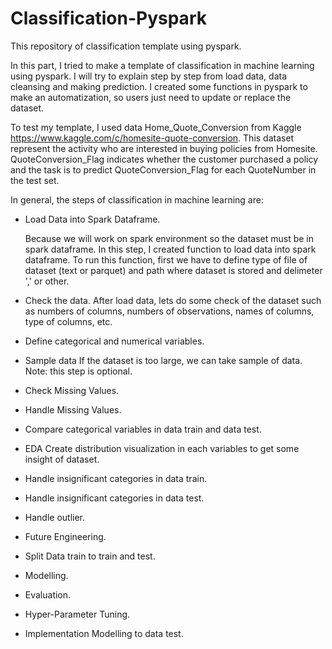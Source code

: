 # Classification-Pyspark
This repository of classification template using pyspark.

In this part, I tried to make a template of classification in machine learning using pyspark. I will try to explain step by step from load data, data cleansing and making prediction. I created some functions in pyspark to make an automatization, so users just need to update or replace the dataset.

To test my template, I used data Home_Quote_Conversion from Kaggle https://www.kaggle.com/c/homesite-quote-conversion. This dataset represent the activity who are interested in buying policies from Homesite. QuoteConversion_Flag indicates whether the customer purchased a policy and the task is to predict QuoteConversion_Flag for each QuoteNumber in the test set.

In general, the steps of classification in machine learning are:

* Load Data into Spark Dataframe.

  Because we will work on spark environment so the dataset must be in spark dataframe. In this step, I created function to load data into spark dataframe. To run this function, first we have to define type of file of dataset (text or parquet) and path where dataset is stored and delimeter ',' or other. 
  
* Check the data.
  After load data, lets do some check of the dataset such as numbers of columns, numbers of observations, names of columns, type of columns, etc.
  
* Define categorical and numerical variables.

* Sample data
   If the dataset is too large, we can take sample of data. 
   Note: this step is optional.
* Check Missing Values.

* Handle Missing Values.

* Compare categorical variables in data train and data test.

* EDA 
  Create distribution visualization in each variables to get some insight of dataset.
  
* Handle insignificant categories in data train.

* Handle insignificant categories in data test.

* Handle outlier.

* Future Engineering.

* Split Data train to train and test.

* Modelling.

* Evaluation.

* Hyper-Parameter Tuning.

* Implementation Modelling to data test.
  

